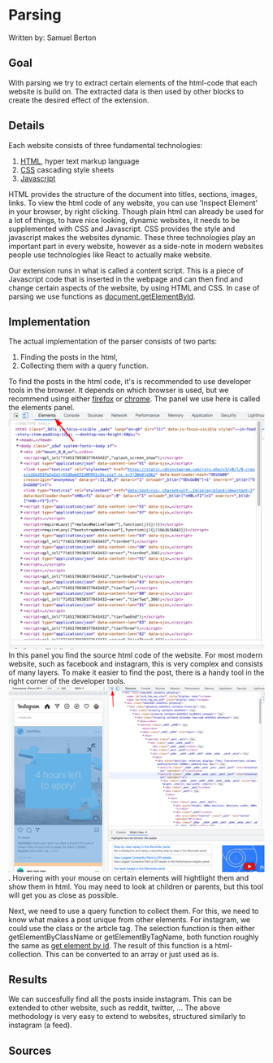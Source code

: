 # Parsing

Written by: Samuel Berton

## Goal

With parsing we try to extract certain elements of the html-code that each website is build on. The extracted data is then used by other blocks to create the desired effect of the extension.

## Details

Each website consists of three fundamental technologies:

1. [HTML][1], hyper text markup language
2. [CSS][2] cascading style sheets
3. [Javascript][3]

HTML provides the structure of the document into titles, sections, images, links. To view the html code of any website, you can use 'Inspect Element' in your browser, by right clicking.
Though plain html can already be used for a lot of things, to have nice looking, dynamic websites, it needs to be supplemented with CSS and Javascript. CSS provides the style and javascript makes the websites dynamic. These three technologies play an important part in every website, however as a side-note in modern websites people use technologies like React to actually make website.

Our extension runs in what is called a content script. This is a piece of Javascript code that is inserted in the webpage and can then find and change certain aspects of the website, by using HTML and CSS. In case of parsing we use functions as [document.getElementById][4].

## Implementation

The actual implementation of the parser consists of two parts:

1. Finding the posts in the html,
2. Collecting them with a query function.

To find the posts in the html code, it's is recommended to use developer tools in the browser. It depends on which browser is used, but we recommend using either [firefox][6] or [chrome][5]. The panel we use here is called the elements panel. ![Elements panel](images/elements_panel.png) In this panel you find the source html code of the website. For most modern website, such as facebook and instagram, this is very complex and consists of many layers. To make it easier to find the post, there is a handy tool in the right corner of the developer tools. ![Selection Tool](images/selection_tool.png). Hovering with your mouse on certain elements will hightlight them and show them in html. You may need to look at children or parents, but this tool will get you as close as possible.

Next, we need to use a query function to collect them. For this, we need to know what makes a post unique from other elements. For instagram, we could use the class or the article tag. The selection function is then either getElementByClassName or getElementByTagName, both function roughly the same as [get element by id][4]. The result of this function is a html-collection. This can be converted to an array or just used as is.

## Results

We can succesfully find all the posts inside instagram. This can be extended to other website, such as reddit, twitter, ... The above methodology is very easy to extend to websites, structured similarly to instagram (a feed).

## Sources

[1]: https://en.wikipedia.org/wiki/HTML "HTML"
[2]: https://en.wikipedia.org/wiki/CSS "CSS"
[3]: https://en.wikipedia.org/wiki/JavaScript "Javascript"
[4]: https://developer.mozilla.org/en-US/docs/Web/API/Document/getElementById "Get element by id"
[5]: https://developer.chrome.com/docs/devtools/ "Chrome devtools"
[6]: https://developer.mozilla.org/en-US/docs/Tools "Mozilla devtools"
